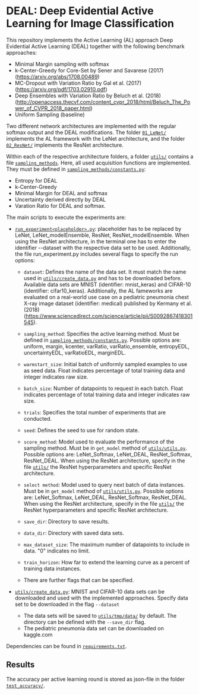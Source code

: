 # DEAL: Deep Evidential Active Learning for Image Classification

This repository implements the Active Learning (AL) approach Deep Evidential Active Learning (DEAL) together with the following benchmark approaches:

* Minimal Margin sampling with softmax
* k-Center-Greedy for Core-Set by Sener and Savarese (2017) (https://arxiv.org/abs/1708.00489)
* MC-Dropout with Variation Ratio by Gal et al. (2017) (https://arxiv.org/pdf/1703.02910.pdf)
* Deep Ensembles with Variation Ratio by Beluch et al. (2018) (http://openaccess.thecvf.com/content_cvpr_2018/html/Beluch_The_Power_of_CVPR_2018_paper.html)
* Uniform Sampling (baseline)

Two different network architectures are implemented with the regular softmax 
output and the DEAL modifications. The folder [`01_LeNet/`](01_LeNet/) implements the AL framework with the LeNet architecture, and the folder
[`02_ResNet/`](02_ResNet/) implements the ResNet architecture. 

Within each of the respective architecture folders, a folder [`utils/`](utils/) contains a file [`sampling_methods`](sampling_methods/). Here, all used acquisition functions are implemented. 
They must be defined in [`sampling_methods/constants.py`](sampling_methods/constants.py):
 * Entropy for DEAL
 * k-Center-Greedy 
 * Minimal Margin for DEAL and softmax 
 * Uncertainty derived directly by DEAL
 * Varation Ratio for DEAL and softmax.


The main scripts to execute the experiments are:

* [`run_experiment<placeholder>.py`](run_experiment<placeholder>.py): 
placeholder has to be replaced by LeNet, LeNet_modelEnsemble, ResNet, ResNet_modelEnsemble.
When using the ResNet architecture, in the terminal one has to enter the identifier --dataset with the respective data set to be used.
Additionally, the file run_experiment<placeholder>.py includes several flags to specify the run options:

    * `dataset`: Defines the name of the data set. It must match the name 
    used in [`utils/create_data.py`](utils/create_data.py) and has to be downloaded before.
    Available data sets are MNIST (identifier: mnist_keras) and CIFAR-10 (identifier: cifar10_keras). 
    Additionally, the AL fameworks are evaluated on a real-world use case on a pediatric pneumonia chest 
    X-ray image dataset (identifier: medical) published by Kermany et al. (2018) (https://www.sciencedirect.com/science/article/pii/S0092867418301545).

    * `sampling_method`: Specifies the active learning method. 
    Must be defined in [`sampling_methods/constants.py`](sampling_methods/constants.py).
    Possible options are: uniform, margin, kcenter, varRatio, varRatio_ensemble,
    entropyEDL, uncertaintyEDL, varRatioEDL, marginEDL.

    * `warmstart_size`: Initial batch of uniformly sampled examples to use as seed
    data. Float indicates percentage of total training data and integer
    indicates raw size.

    * `batch_size`: Number of datapoints to request in each batch. Float indicates
    percentage of total training data and integer indicates raw size.
    
    * `trials`: Specifies the total number of experiments that are conducted.
    
    * `seed`: Defines the seed to use for random state.

    *   `score_method`: Model used to evaluate the performance of the sampling
    method. Must be in `get_model` method of
    [`utils/utils.py`](utils/utils.py). Possible options are: LeNet_Softmax, LeNet_DEAL, 
    ResNet_Softmax, ResNet_DEAL. 
    When using the ResNet architecture, specify in the file [`utils/`](utils/) the ResNet hyperparameters and specific ResNet architecture.
    
    * `select method`: Model used to query next batch of data instances. 
    Must be in `get_model` method of [`utils/utils.py`](utils/utils.py). Possible options are: LeNet_Softmax, LeNet_DEAL, 
    ResNet_Softmax, ResNet_DEAL.
    When using the ResNet architecture, specify in the file [`utils/`](utils/) the ResNet hyperparameters and specific ResNet architecture.
    
    * `save_dir`: Directory to save results.

    * `data_dir`: Directory with saved data sets.
    
    * `max_dataset_size`: The maximum number of datapoints to include in 
    data. "0" indicates no limit.
    
    * `train_horizon`: How far to extend the learning curve as a percent of training data instances. 

    * There are further flags that can be specified. 


* [`utils/create_data.py`](utils/create_data.py): MNIST and CIFAR-10 data sets can be downloaded and used with the implemented approaches. Specify data set to be downloaded in the flag `--dataset`
    * The data sets will be saved to [`utils/tmp/data/`](utils/tmp/data/) by default. The directory 
    can be defined with the `--save_dir` flag.
    * The pediatric pneumonia data set can be downloaded on kaggle.com 
    
    
Dependencies can be found in [`requirements.txt`](requirements.txt).


## Results

The accuracy per active learning round is stored as json-file in the folder
[`test_accuracy/`](test_accuracy).

